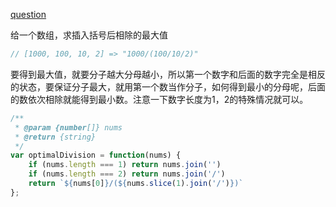 [question](https://leetcode.com/problems/optimal-division)

给一个数组，求插入括号后相除的最大值

```js
// [1000, 100, 10, 2] => "1000/(100/10/2)"
```

要得到最大值，就要分子越大分母越小，所以第一个数字和后面的数字完全是相反的状态，要保证分子最大，就用第一个数当作分子，如何得到最小的分母呢，后面的数依次相除就能得到最小数。注意一下数字长度为1，2的特殊情况就可以。

```js
/**
 * @param {number[]} nums
 * @return {string}
 */
var optimalDivision = function(nums) {
    if (nums.length === 1) return nums.join('')
    if (nums.length === 2) return nums.join('/')
    return `${nums[0]}/(${nums.slice(1).join('/')})`
};
```
